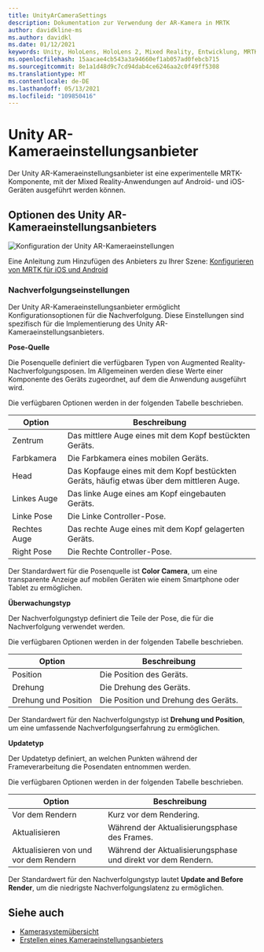 ```yaml
---
title: UnityArCameraSettings
description: Dokumentation zur Verwendung der AR-Kamera in MRTK
author: davidkline-ms
ms.author: davidkl
ms.date: 01/12/2021
keywords: Unity, HoloLens, HoloLens 2, Mixed Reality, Entwicklung, MRTK, AR-Kamera,
ms.openlocfilehash: 15aacae4cb543a3a94660ef1ab057ad0febcb715
ms.sourcegitcommit: 8e1a1d48d9c7cd94dab4ce6246aa2c0f49ff5308
ms.translationtype: MT
ms.contentlocale: de-DE
ms.lasthandoff: 05/13/2021
ms.locfileid: "109850416"
---
```

# <a name="unity-ar-camera-settings-provider"></a>Unity AR-Kameraeinstellungsanbieter

Der Unity AR-Kameraeinstellungsanbieter ist eine experimentelle MRTK-Komponente, mit der Mixed Reality-Anwendungen auf Android- und iOS-Geräten ausgeführt werden können.

## <a name="unity-ar-camera-settings-provider-options"></a>Optionen des Unity AR-Kameraeinstellungsanbieters

![Konfiguration der Unity AR-Kameraeinstellungen](../images/camera-system/UnityArSettingsConfiguration.png)

Eine Anleitung zum Hinzufügen des Anbieters zu Ihrer Szene: [Konfigurieren von MRTK für iOS und Android](../../supported-devices/using-ar-foundation.md)

### <a name="tracking-settings"></a>Nachverfolgungseinstellungen

Der Unity AR-Kameraeinstellungsanbieter ermöglicht Konfigurationsoptionen für die Nachverfolgung. Diese Einstellungen sind spezifisch für die Implementierung des Unity AR-Kameraeinstellungsanbieters.

**Pose-Quelle**

Die Posenquelle definiert die verfügbaren Typen von Augmented Reality-Nachverfolgungsposen. Im Allgemeinen werden diese Werte einer Komponente des Geräts zugeordnet, auf dem die Anwendung ausgeführt wird.

Die verfügbaren Optionen werden in der folgenden Tabelle beschrieben.

| Option | Beschreibung |
| --- | --- |
| Zentrum | Das mittlere Auge eines mit dem Kopf bestückten Geräts. |
| Farbkamera | Die Farbkamera eines mobilen Geräts. |
| Head | Das Kopfauge eines mit dem Kopf bestückten Geräts, häufig etwas über dem mittleren Auge. |
| Linkes Auge | Das linke Auge eines am Kopf eingebauten Geräts. |
| Linke Pose | Die Linke Controller-Pose. |
| Rechtes Auge | Das rechte Auge eines mit dem Kopf gelagerten Geräts. |
| Right Pose | Die Rechte Controller-Pose. |

Der Standardwert für die Posenquelle ist **Color Camera**, um eine transparente Anzeige auf mobilen Geräten wie einem Smartphone oder Tablet zu ermöglichen.

**Überwachungstyp**

Der Nachverfolgungstyp definiert die Teile der Pose, die für die Nachverfolgung verwendet werden.

Die verfügbaren Optionen werden in der folgenden Tabelle beschrieben.

| Option | Beschreibung |
| --- | --- |
| Position | Die Position des Geräts. |
| Drehung | Die Drehung des Geräts. |
| Drehung und Position | Die Position und Drehung des Geräts. |

Der Standardwert für den Nachverfolgungstyp ist **Drehung und Position**, um eine umfassende Nachverfolgungserfahrung zu ermöglichen.

**Updatetyp**

Der Updatetyp definiert, an welchen Punkten während der Frameverarbeitung die Posendaten entnommen werden.

Die verfügbaren Optionen werden in der folgenden Tabelle beschrieben.

| Option | Beschreibung |
| --- | --- |
| Vor dem Rendern | Kurz vor dem Rendering. |
| Aktualisieren | Während der Aktualisierungsphase des Frames. |
| Aktualisieren von und vor dem Rendern | Während der Aktualisierungsphase und direkt vor dem Rendern. |

Der Standardwert für den Nachverfolgungstyp lautet **Update and Before Render**, um die niedrigste Nachverfolgungslatenz zu ermöglichen.

## <a name="see-also"></a>Siehe auch

- [Kamerasystemübersicht](camera-system-overview.md)
- [Erstellen eines Kameraeinstellungsanbieters](create-settings-provider.md)
